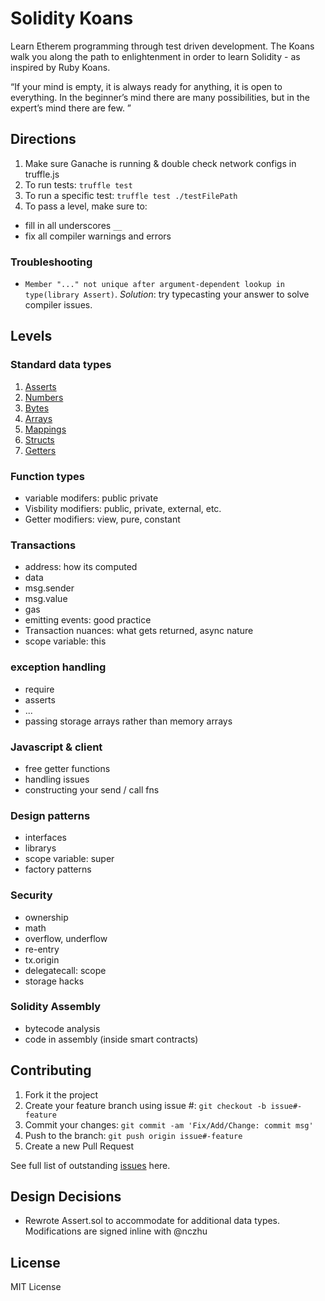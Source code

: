 # Solidity Koans

Learn Etherem programming through test driven development. The Koans walk you along the path to enlightenment in order to learn Solidity - as inspired by Ruby Koans.

“If your mind is empty, it is always ready for anything, it is open to everything. In the beginner’s mind there are many possibilities, but in the expert’s mind there are few. ”

## Directions

 1. Make sure Ganache is running & double check network configs in truffle.js
 2. To run tests: `truffle test`
 3. To run a specific test: `truffle test ./testFilePath`
 4. To pass a level, make sure to: 
   * fill in all underscores `__`
   * fix all compiler warnings and errors

### Troubleshooting
- `Member "..." not unique after argument-dependent lookup in type(library Assert)`. *Solution*: try typecasting your answer to solve compiler issues.

## Levels

### Standard data types
1. [Asserts](./test/Test_Assert_1.sol)
2. [Numbers](./test/Test_Numbers_2.sol)
3. [Bytes](./test/Test_Bits_Bytes_3.sol)
4. [Arrays](./test/Test_Arrays_4.sol)
5. [Mappings](./test/Test_Mappings_5.sol)
6. [Structs](./test/Test_Structs_6.sol)
7. [Getters](./test/Test_Getters_7.sol)

### Function types
- variable modifers: public private
- Visbility modifiers: public, private, external, etc.
- Getter modifiers: view, pure, constant

### Transactions
- address: how its computed
- data
- msg.sender
- msg.value
- gas
- emitting events: good practice
- Transaction nuances: what gets returned, async nature
- scope variable: this

### exception handling
- require
- asserts
- ...
- passing storage arrays rather than memory arrays

### Javascript & client
- free getter functions
- handling issues
- constructing your send / call fns

### Design patterns
- interfaces
- librarys
- scope variable: super
- factory patterns

### Security
- ownership
- math
- overflow, underflow
- re-entry
- tx.origin
- delegatecall: scope
- storage hacks

### Solidity Assembly
- bytecode analysis
- code in assembly (inside smart contracts)

## Contributing

 1. Fork it the project
 2. Create your feature branch using issue #: `git checkout -b issue#-feature`
 3. Commit your changes: `git commit -am 'Fix/Add/Change: commit msg'`
 4. Push to the branch: `git push origin issue#-feature`
 5. Create a new Pull Request

See full list of outstanding [issues](https://github.com/nczhu/soliditykoans/issues) here.

## Design Decisions
- Rewrote Assert.sol to accommodate for additional data types. Modifications are signed inline with @nczhu

## License
MIT License
